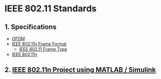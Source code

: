 # IEEE 802.11 Standards

## 1. Specifications
- [OFDM](ofdm.md)
- [IEEE 802.11n Frame Format](ieee802.11n-frame-format.md)
  - [IEEE 802.11 Frame Type](ieee802.11-frame-type.md)
- [IEEE 802.11n](ieee802.11n.md)

## 2. [IEEE 802.11n Project using MATLAB / Simulink](matlab.md)
